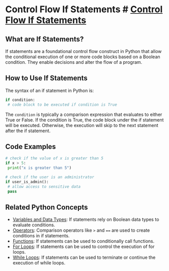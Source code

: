 # Control Flow If Statements # [Control Flow If Statements](./../control-flow-if-statements/)

## What are If Statements?
If statements are a foundational control flow construct in Python that allow the conditional execution of one or more code blocks based on a Boolean condition. They enable decisions and alter the flow of a program.

## How to Use If Statements
The syntax of an if statement in Python is:

```python
if condition:
 # code block to be executed if condition is True
```

The `condition` is typically a comparison expression that evaluates to either True or False. If the condition is True, the code block under the if statement will be executed. Otherwise, the execution will skip to the next statement after the if statement.

## Code Examples
```python
# check if the value of x is greater than 5
if x > 5:
 print("x is greater than 5")
```

```python
# check if the user is an administrator
if user_is_admin():
 # allow access to sensitive data
 pass
```

## Related Python Concepts

- [Variables and Data Types](./../variables-and-data-types/): If statements rely on Boolean data types to evaluate conditions.
- [Operators](./../operators/): Comparison operators like `>` and `==` are used to create conditions in if statements.
- [Functions](./../functions/): If statements can be used to conditionally call functions.
- [For Loops](./../for-loops/): If statements can be used to control the execution of for loops.
- [While Loops](./../while-loops/): If statements can be used to terminate or continue the execution of while loops.
